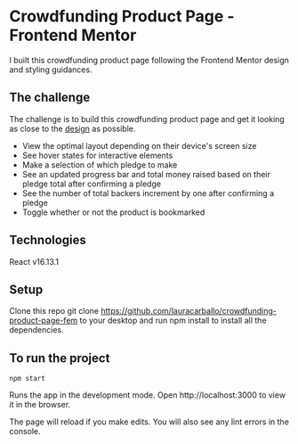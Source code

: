 # Crowdfunding Product Page - Frontend Mentor

I built this crowdfunding product page following the Frontend Mentor design and styling guidances.

## The challenge

The challenge is to build this crowdfunding product page and get it looking as close to the [design](https://www.frontendmentor.io/challenges/crowdfunding-product-page-7uvcZe7ZR) as possible.

- View the optimal layout depending on their device's screen size
- See hover states for interactive elements
- Make a selection of which pledge to make
- See an updated progress bar and total money raised based on their pledge total after confirming a pledge
- See the number of total backers increment by one after confirming a pledge
- Toggle whether or not the product is bookmarked

## Technologies

React v16.13.1

## Setup

Clone this repo git clone https://github.com/lauracarballo/crowdfunding-product-page-fem to your desktop and run npm install to install all the dependencies.

## To run the project

`npm start`

Runs the app in the development mode. Open http://localhost:3000 to view it in the browser.

The page will reload if you make edits. You will also see any lint errors in the console.
